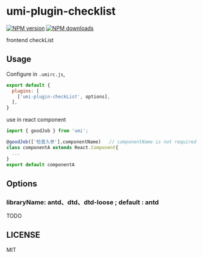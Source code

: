 # umi-plugin-checklist

[![NPM version](https://img.shields.io/npm/v/umi-plugin-checklist.svg?style=flat)](https://npmjs.org/package/umi-plugin-checklist)
[![NPM downloads](http://img.shields.io/npm/dm/umi-plugin-checklist.svg?style=flat)](https://npmjs.org/package/umi-plugin-checklist)

frontend checkList

## Usage

Configure in `.umirc.js`,

```js
export default {
  plugins: [
    ['umi-plugin-checkList', options],
  ],
}
```
use in react component
```js
import { goodJob } from 'umi';

@goodJob(['检查入参'],componentName)   // componentName is not required 
class componentA extends React.Component{
  ...
}
export default componentA

```

## Options

### libraryName: antd、dtd、dtd-loose  ; default : antd

TODO

## LICENSE

MIT
